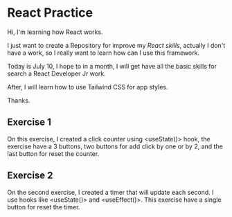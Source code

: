 # React Practice

Hi, I'm learning how React works.

I just want to create a Repository for improve my *React skills*, actually I don't have a work, so I really want to learn how can I use this framework.

Today is July 10, I hope to in a month, I will get have all the basic skills for search a React Developer Jr work.

After, I will learn how to use Tailwind CSS for app styles.

Thanks.

## Exercise 1

On this exercise, I created a click counter using <useState()> hook, the exercise have a 3 buttons, two buttons for add click by one or by 2, and the last button for reset the counter.


## Exercise 2


On the second exercise, I created a timer that will update each second. I use hooks like <useState()> and <useEffect()>. This exercise have a single button for reset the timer.